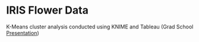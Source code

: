 # IRIS Flower Data
K-Means cluster analysis conducted using KNIME and Tableau (Grad School [Presentation](HW_KNIME_Flower_Species.pptx))
